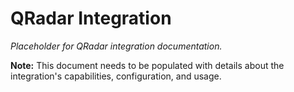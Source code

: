 # QRadar Integration

*Placeholder for QRadar integration documentation.*

**Note:** This document needs to be populated with details about the integration's capabilities, configuration, and usage.
